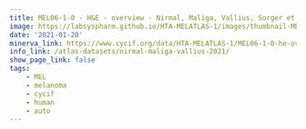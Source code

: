 ```yaml
---
title: MEL06-1-0 - H&E - overview - Nirmal, Maliga, Vallius, Sorger et al., 2021
image: https://labsyspharm.github.io/HTA-MELATLAS-1/images/thumbnail-MEL06-1-0-he-overview.jpg
date: '2021-01-20'
minerva_link: https://www.cycif.org/data/HTA-MELATLAS-1/MEL06-1-0-he-overview
info_link: /atlas-datasets/nirmal-maliga-vallius-2021/
show_page_link: false
tags:
    - MEL
    - melanoma
    - cycif
    - human
    - auto
---
```

